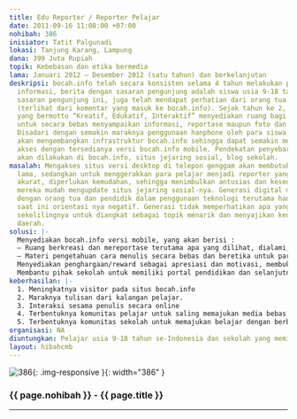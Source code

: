 ```yaml
---
title: Edu Reporter / Reporter Pelajar
date: 2011-09-16 11:08:00 +07:00
nohibah: 386
inisiator: Tatit Palgunadi
lokasi: Tanjung Karang, Lampung
dana: 399 Juta Rupiah
topik: Kebebasan dan etika bermedia
lama: Januari 2012 – Desember 2012 (satu tahun) dan berkelanjutan
deskripsi: bocah.info telah secara konsisten selama 4 tahun melakukan penyampaian
  informasi, berita dengan sasaran pengunjung adalah siswa usia 9-18 tahun. Dengan
  sasaran pengunjung ini, juga telah mendapat perhatian dari orang tua dan pendidik
  (terlihat dari komentar yang masuk ke bocah.info). Sejak tahun ke 2, bocah.info
  yang bermotto “Kreatif, Edukatif, Interaktif” menyediakan ruang bagi para pelajar
  untuk secara bebas menyampaikan informasi, reportase maupun foto dan expresi kreatif-nya.
  Disadari dengan semakin maraknya penggunaan hanphone oleh para siswa, maka bocah.info
  akan mengembangkan infrastruktur bocah.info sehingga dapat semakin memberi kemudahan
  akses dengan tersedianya versi bocah.info mobile. Pendekatan penyebaran informasi
  akan dilakukan di bocah.info, situs jejaring sosial, blog sekolah.
masalah: Mengakses situs versi desktop di telepon genggam akan membutuhkan waktu yang
  lama, sedangkan untuk menggerakkan para pelajar menjadi reporter yang cepat dan
  akurat, diperlukan kemudahan, sehingga menimbulkan antusias dan kesenangan seperti
  mereka mudah mengupdate situs jejaring sosial-nya. Generasi digital mengalami konflik
  dengan orang tua dan pendidik dalam penggunaan teknologi terutama handpone, yang
  saat ini orientasi nya negatif. Generasi tidak memperhatikan apa yang terjadi di
  sekelilingnya untuk diangkat sebagai topik menarik dan menyajikan keunikan setiap
  daerah.
solusi: |-
  Menyediakan bocah.info versi mobile, yang akan berisi :
  – Ruang berkreasi dan mereportase terutama apa yang dilihat, dialami, dan diamati dari lingkungan dan keunikan daerahnya.
  – Materi pengetahuan cara menulis secara bebas dan beretika untuk para pelajar.
  Menyediakan penghargaan/reward sebagai apresiasi dan motivasi, membuka kesempatan seleksi sebagai kontributor informasi/berita profesional
  Membantu pihak sekolah untuk memiliki portal pendidikan dan selanjutnya dapat diakses mobile dan menjadi referensi pengunjung bocah.info, dan memberi reward kepada sekolah yang mendukung siswa dalam menggunakan pemanfaatan handphone untuk kemajuan media. Pihak yang diuntungkan adalah pelajar usia 9-18 tahun se-Indonesia dan sekolah yang memiliki visi membangun pendidikan berbasis digital.
keberhasilan: |-
  1. Meningkatnya visitor pada situs bocah.info
  2. Maraknya tulisan dari kalangan pelajar.
  3. Interaksi sesama penulis secara online
  4. Terbentuknya komunitas pelajar untuk saling memajukan media bebas beretika.
  5. Terbentuknya komunitas sekolah untuk memajukan belajar dengan berbasis media digital.
organisasi: NA
diuntungkan: Pelajar usia 9-18 tahun se-Indonesia dan sekolah yang memiliki visi membangun pendidikan berbasis digital.
layout: hibahcmb
---
```


![386](/static/img/hibahcmb/386.png){: .img-responsive }{: width="386" }

### {{ page.nohibah }} - {{ page.title }}

---
